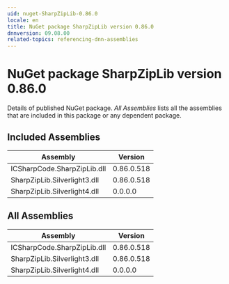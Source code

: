 ```yaml
---
uid: nuget-SharpZipLib-0.86.0
locale: en
title: NuGet package SharpZipLib version 0.86.0
dnnversion: 09.08.00
related-topics: referencing-dnn-assemblies
---
```


# NuGet package SharpZipLib version 0.86.0
Details of published NuGet package.
*All Assemblies* lists all the assemblies that are included in this package or any dependent package.

## Included Assemblies

|Assembly|Version|
|---|---|
|ICSharpCode.SharpZipLib.dll|0.86.0.518|
|SharpZipLib.Silverlight3.dll|0.86.0.518|
|SharpZipLib.Silverlight4.dll|0.0.0.0|

## All Assemblies

|Assembly|Version|
|---|---|
|ICSharpCode.SharpZipLib.dll|0.86.0.518|
|SharpZipLib.Silverlight3.dll|0.86.0.518|
|SharpZipLib.Silverlight4.dll|0.0.0.0|

